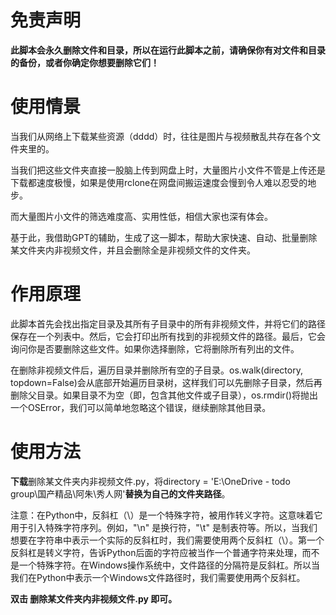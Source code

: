 # 免责声明
**此脚本会永久删除文件和目录，所以在运行此脚本之前，请确保你有对文件和目录的备份，或者你确定你想要删除它们！**

# 使用情景
当我们从网络上下载某些资源（dddd）时，往往是图片与视频散乱共存在各个文件夹里的。

当我们把这些文件夹直接一股脑上传到网盘上时，大量图片小文件不管是上传还是下载都速度极慢，如果是使用rclone在网盘间搬运速度会慢到令人难以忍受的地步。

而大量图片小文件的筛选难度高、实用性低，相信大家也深有体会。

基于此，我借助GPT的辅助，生成了这一脚本，帮助大家快速、自动、批量删除某文件夹内非视频文件，并且会删除全是非视频文件的文件夹。

# 作用原理
此脚本首先会找出指定目录及其所有子目录中的所有非视频文件，并将它们的路径保存在一个列表中。然后，它会打印出所有找到的非视频文件的路径。最后，它会询问你是否要删除这些文件。如果你选择删除，它将删除所有列出的文件。

在删除非视频文件后，遍历目录并删除所有空的子目录。os.walk(directory, topdown=False)会从底部开始遍历目录树，这样我们可以先删除子目录，然后再删除父目录。如果目录不为空（即，包含其他文件或子目录），os.rmdir()将抛出一个OSError，我们可以简单地忽略这个错误，继续删除其他目录。

# 使用方法
**下载**删除某文件夹内非视频文件.py，将directory = 'E:\\OneDrive - todo group\\国产精品\\阿朱\\秀人网'**替换为自己的文件夹路径**。 

注意：在Python中，反斜杠（\）是一个特殊字符，被用作转义字符。这意味着它用于引入特殊字符序列。例如，"\n" 是换行符，"\t" 是制表符等。所以，当我们想要在字符串中表示一个实际的反斜杠时，我们需要使用两个反斜杠（\）。第一个反斜杠是转义字符，告诉Python后面的字符应被当作一个普通字符来处理，而不是一个特殊字符。在Windows操作系统中，文件路径的分隔符是反斜杠。所以当我们在Python中表示一个Windows文件路径时，我们需要使用两个反斜杠。

**双击 删除某文件夹内非视频文件.py 即可。**


